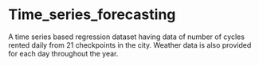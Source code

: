 # Time_series_forecasting
A time series based regression dataset having data of number of cycles rented daily from 21 checkpoints in the city. Weather data is also provided for each day throughout the year.